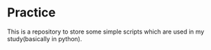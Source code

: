 # Practice
This is a repository to store some simple scripts which are used in my study(basically in python).
